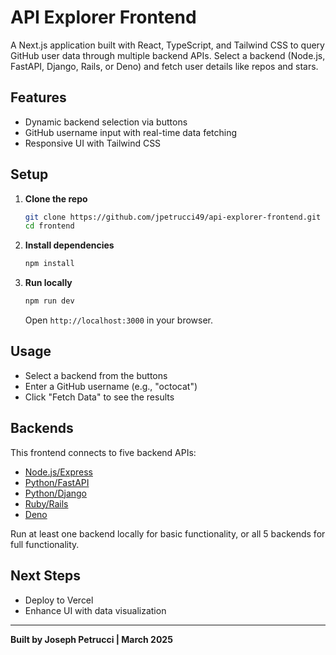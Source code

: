 # API Explorer Frontend

A Next.js application built with React, TypeScript, and Tailwind CSS to query GitHub user data through multiple backend APIs. Select a backend (Node.js, FastAPI, Django, Rails, or Deno) and fetch user details like repos and stars.

## Features

- Dynamic backend selection via buttons
- GitHub username input with real-time data fetching
- Responsive UI with Tailwind CSS

## Setup

1. **Clone the repo**  
   ```bash
   git clone https://github.com/jpetrucci49/api-explorer-frontend.git frontend
   cd frontend
   ```

2. **Install dependencies**  
   ```bash
   npm install
   ```

3. **Run locally**  
   ```bash
   npm run dev
   ```  
   Open `http://localhost:3000` in your browser.

## Usage

- Select a backend from the buttons
- Enter a GitHub username (e.g., "octocat")
- Click "Fetch Data" to see the results

## Backends

This frontend connects to five backend APIs:

- [Node.js/Express](https://github.com/jpetrucci49/api-explorer-node)
- [Python/FastAPI](https://github.com/jpetrucci49/api-explorer-fastapi)
- [Python/Django](https://github.com/jpetrucci49/api-explorer-django)
- [Ruby/Rails](https://github.com/jpetrucci49/api-explorer-rails)
- [Deno](https://github.com/jpetrucci49/api-explorer-deno)

Run at least one backend locally for basic functionality, or all 5 backends for full functionality.

## Next Steps

- Deploy to Vercel
- Enhance UI with data visualization

---

**Built by Joseph Petrucci | March 2025**